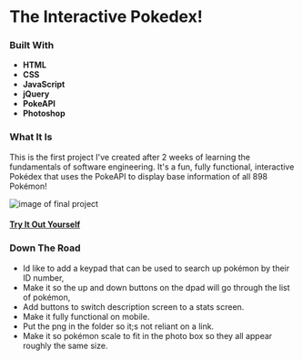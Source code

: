 # The Interactive Pokedex!

### Built With
- **HTML**
- **CSS**
- **JavaScript**
- **jQuery**
- **PokeAPI**
- **Photoshop**

### What It Is
This is the first project I've created after 2 weeks of learning the fundamentals of software engineering. It's a fun, fully functional, interactive Pokédex that uses the PokeAPI to display base information of all 898 Pokémon!

![image of final project](https://lh3.googleusercontent.com/mDzgBgT8dh5kCFwP16gUbrvrRF9byrp84GpHvt6NHHIWxSXtC_jyWNERPLEcxknzokcp6ylyNr3ckVdOn_S6LagLw3lxqBQZ280LG0-qPFuaRkCr19vhjdjpagr2j1PBvADvxUEh=w2400)

#### [Try It Out Yourself](https://interactive-pokedex.netlify.app/)

### Down The Road
- Id like to add a keypad that can be used to search up pokémon by their ID number,
- Make it so the up and down buttons on the dpad will go through the list of pokémon,
- Add buttons to switch description screen to a stats screen.
- Make it fully functional on mobile.
- Put the png in the folder so it;s not reliant on a link.
- Make it so pokémon scale to fit in the photo box so they all appear roughly the same size.
